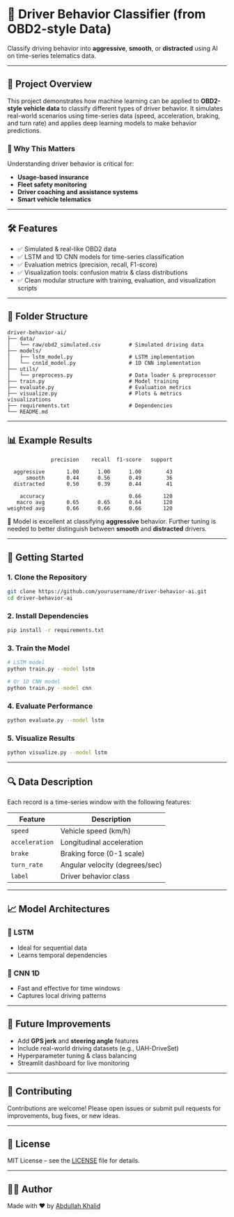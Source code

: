
# 🚗 Driver Behavior Classifier (from OBD2-style Data)

Classify driving behavior into **aggressive**, **smooth**, or **distracted** using AI on time-series telematics data.


---

## 📌 Project Overview

This project demonstrates how machine learning can be applied to **OBD2-style vehicle data** to classify different types of driver behavior. It simulates real-world scenarios using time-series data (speed, acceleration, braking, and turn rate) and applies deep learning models to make behavior predictions.

### 🧠 Why This Matters

Understanding driver behavior is critical for:
- **Usage-based insurance**
- **Fleet safety monitoring**
- **Driver coaching and assistance systems**
- **Smart vehicle telematics**

---

## 🛠️ Features

- ✅ Simulated & real-like OBD2 data
- ✅ LSTM and 1D CNN models for time-series classification
- ✅ Evaluation metrics (precision, recall, F1-score)
- ✅ Visualization tools: confusion matrix & class distributions
- ✅ Clean modular structure with training, evaluation, and visualization scripts

---

## 📁 Folder Structure

```
driver-behavior-ai/
├── data/
│   └── raw/obd2_simulated.csv         # Simulated driving data
├── models/
│   ├── lstm_model.py                  # LSTM implementation
│   └── cnn1d_model.py                 # 1D CNN implementation
├── utils/
│   └── preprocess.py                  # Data loader & preprocessor
├── train.py                           # Model training
├── evaluate.py                        # Evaluation metrics
├── visualize.py                       # Plots & metrics visualizations
├── requirements.txt                   # Dependencies
└── README.md
```

---

## 📊 Example Results

```
              precision    recall  f1-score   support

  aggressive       1.00      1.00      1.00        43
      smooth       0.44      0.56      0.49        36
  distracted       0.50      0.39      0.44        41

    accuracy                           0.66       120
   macro avg       0.65      0.65      0.64       120
weighted avg       0.66      0.66      0.66       120
```

🎯 Model is excellent at classifying **aggressive** behavior. Further tuning is needed to better distinguish between **smooth** and **distracted** drivers.

---

## 🔧 Getting Started

### 1. Clone the Repository

```bash
git clone https://github.com/yourusername/driver-behavior-ai.git
cd driver-behavior-ai
```

### 2. Install Dependencies

```bash
pip install -r requirements.txt
```

### 3. Train the Model

```bash
# LSTM model
python train.py --model lstm

# Or 1D CNN model
python train.py --model cnn
```

### 4. Evaluate Performance

```bash
python evaluate.py --model lstm
```

### 5. Visualize Results

```bash
python visualize.py --model lstm
```

---

## 🔍 Data Description

Each record is a time-series window with the following features:

| Feature        | Description                   |
|----------------|-------------------------------|
| `speed`        | Vehicle speed (km/h)          |
| `acceleration` | Longitudinal acceleration     |
| `brake`        | Braking force (0-1 scale)     |
| `turn_rate`    | Angular velocity (degrees/sec)|
| `label`        | Driver behavior class         |

---

## 📈 Model Architectures

### 📌 LSTM
- Ideal for sequential data
- Learns temporal dependencies

### 📌 CNN 1D
- Fast and effective for time windows
- Captures local driving patterns

---

## 📌 Future Improvements

- Add **GPS jerk** and **steering angle** features
- Include real-world driving datasets (e.g., UAH-DriveSet)
- Hyperparameter tuning & class balancing
- Streamlit dashboard for live monitoring

---

## 🤝 Contributing

Contributions are welcome! Please open issues or submit pull requests for improvements, bug fixes, or new ideas.

---

## 📄 License

MIT License – see the [LICENSE](LICENSE) file for details.

---

## 👨‍💻 Author

Made with ❤️ by [Abdullah Khalid](https://github.com/SpiffyAirOakk)  

